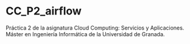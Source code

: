 # CC_P2_airflow
Práctica 2 de la asignatura Cloud Computing: Servicios y Aplicaciones.
Máster en Ingeniería Informática de la Universidad de Granada.
